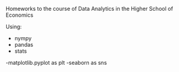 Homeworks to the course of Data Analytics in the Higher School of Economics

Using:
- nympy
- pandas 
- stats    

-matplotlib.pyplot as plt
-seaborn as sns
